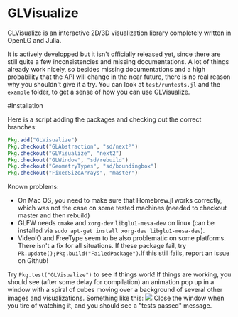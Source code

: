 # GLVisualize

GLVisualize is an interactive 2D/3D visualization library completely written in OpenLG and Julia.

It is actively developped but it isn't officially released yet, since there are still quite a few
inconsistencies and missing documentations.
A lot of things already work nicely, so besides missing documentations and a high probability that the API will change in the near future, there is no real reason why you shouldn't give it a try.
You can look at `test/runtests.jl` and the `example` folder, to get a sense of how you can use GLVisualize.

#Installation

Here is a script adding the packages and checking out the correct branches:

```Julia
Pkg.add("GLVisualize")
Pkg.checkout("GLAbstraction", "sd/next²")
Pkg.checkout("GLVisualize", "next2")
Pkg.checkout("GLWindow", "sd/rebuild")
Pkg.checkout("GeometryTypes", "sd/boundingbox")
Pkg.checkout("FixedSizeArrays", "master")
```


Known problems:

- On Mac OS, you need to make sure that Homebrew.jl works correctly, which was not the case on some tested machines (needed to checkout master and then rebuild)
- GLFW needs `cmake` and `xorg-dev` `libglu1-mesa-dev` on linux (can be installed via `sudo apt-get install xorg-dev libglu1-mesa-dev`).
- VideoIO and FreeType seem to be also problematic on some platforms. There isn't a fix for all situations. If these package fail, try `Pk.update();Pkg.build("FailedPackage")`.If this still fails, report an issue on Github!

Try `Pkg.test("GLVisualize")` to see if things work! If things are working, you should see (after some delay for compilation) an animation pop up in a window with a spiral of cubes moving over a background of several other images and visualizations. Something like this:
![](https://github.com/JuliaGL/GLVisualize.jl/blob/master/docs/testimage.png?raw=true)
Close the window when you tire of watching it, and you should see a "tests passed" message.
